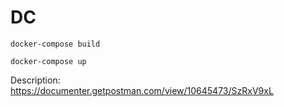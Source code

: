 # DC

```docker-compose build```

```docker-compose up```

Description:
https://documenter.getpostman.com/view/10645473/SzRxV9xL
